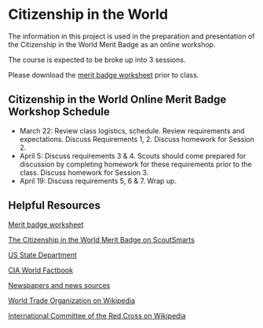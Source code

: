 # Citizenship in the World

The information in this project is used in the preparation and presentation of the Citizenship in the World Merit Badge as an online workshop.

The course is expected to be broke up into 3 sessions.

Please download the [merit badge worksheet](http://usscouts.org/usscouts/mb/mb004.asp) prior to class.

## Citizenship in the World Online Merit Badge Workshop Schedule

- March 22: Review class logistics, schedule. Review requirements and expectations. Discuss Requirements 1, 2. Discuss homework for Session 2.
- April 5:  Discuss requirements 3 & 4. Scouts should come prepared for discussion by completing homework for these requirements prior to the class. Discuss homework for Session 3.
- April 19: Discuss requirements 5, 6 & 7. Wrap up.

## Helpful Resources

[Merit badge worksheet](http://usscouts.org/usscouts/mb/mb004.asp)

[The Citizenship in the World Merit Badge on ScoutSmarts](https://scoutsmarts.com/citizenship-in-the-world-merit-badge-guide/)

[US State Department](https://www.state.gov/)

[CIA World Factbook](https://www.cia.gov/library/publications/resources/the-world-factbook/)

[Newspapers and news sources](https://utas.libguides.com/c.php?g=498335&p=3412521)

[World Trade Organization on Wikipedia](https://en.wikipedia.org/wiki/World_Trade_Organization)

[International Committee of the Red Cross on Wikipedia](https://en.wikipedia.org/wiki/International_Committee_of_the_Red_Cross#Characteristics)
